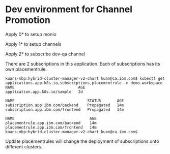 # Dev environment for Channel Promotion

Apply 0* to setup monio

Apply 1* to setup channels

Apply 2* to subscribe dev-qa channel

There are 2 subscriptions in this application. Each of subscriptions has its own placementrule. 

```shell
kuans-mbp:hybrid-cluster-manager-v2-chart kuan@ca.ibm.com$ kubectl get applications.app.k8s.io,subscriptions,placementrule -n demo-workspace
NAME                            AGE
application.app.k8s.io/sample   2d

NAME                                STATUS       AGE
subscription.app.ibm.com/backend    Propagated   14m
subscription.app.ibm.com/frontend   Propagated   14m

NAME                                 AGE
placementrule.app.ibm.com/backend    14m
placementrule.app.ibm.com/frontend   14m
kuans-mbp:hybrid-cluster-manager-v2-chart kuan@ca.ibm.com$ 
```

Update placementrules will change the deployment of subscriptions onto different clusters.
